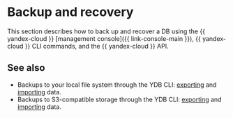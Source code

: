 # Backup and recovery

This section describes how to back up and recover a DB using the {{ yandex-cloud }} [management console]({{ link-console-main }}), {{ yandex-cloud }} CLI commands, and the {{ yandex-cloud }} API.

## See also

* Backups to your local file system through the YDB CLI: [exporting](https://ydb.tech/en/docs/reference/ydb-cli/export_import/tools_dump) and [importing](https://ydb.tech/en/docs/reference/ydb-cli/export_import/tools_restore) data.
* Backups to S3-compatible storage through the YDB CLI: [exporting](https://ydb.tech/en/docs/reference/ydb-cli/export_import/s3_export) and [importing](https://ydb.tech/en/docs/reference/ydb-cli/export_import/s3_import) data.
